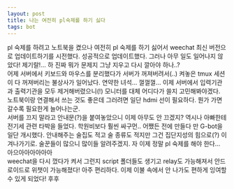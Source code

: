 ```yaml
---
layout: post
title: 나는 여전히 pl숙제를 하기 싫다
tags: bot
---
```

pl 숙제를 하려고 노트북을 켰으나 여전히 pl 숙제를 하기 싫어서 weechat 최신 버전으로 업데이트하기를 시전했다. 성공적으로 업데이트했다. 그러나 아무 일도 일어나지 않았다! 제기랄!... 하 진짜 뭐가 문제지 그냥 지우고 다시 깔아야 하나..?<br>
어제 서버에서 키보드와 마우스를 분리했다가 서버가 꺼져버려서(..) 켜놓은 tmux 세션이 다 꺼져버리는 불상사가 일어났다. 연약한 녀석... 껄껄껄... 이제 서버에서 입력기관과 출력기관을 모두 제거해버렸으니(!) 모니터를 대체 어디다가 쓸지 고민해봐야겠다. 노트북이랑 연결해서 쓰는 것도 좋은데 그러려면 일단 hdmi 선이 필요하다. 뭔가 가면 갈수록 필요한게 늘어나는군.<br>
서버를 끄지 말라고 안내문(?)을 붙여놓았으니 이제 아무도 안 끄겠지? 역시나 아빠한테 전기세 관련 타박을 들었다. 학원비보다 훨씬 싸구먼.. 어쨌든 전에 만들다 만 G-bot을 일단 개시했다. 안내해주는 술집도 적고 술 종류도 적지만 그건 집단지성의 힘으로(?) 이겨나가기로. 술꾼들이 많으니 많이들 알려주겠지. 자 이제 정말 pl 숙제를 해야 한다... 아으아아아아아아<br>
weechat을 다시 껐다가 켜서 그런지 script 폴더들도 생기고 relay도 가능해져서 안드로이드로 위챗이 가능해졌다! 아주 편리하다. 이제 이불 속에서 안 나가도 편하게 잉여할 수 있게 되었다! 후후
